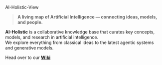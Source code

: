 AI-Holistic-View

> **A living map of Artificial Intelligence — connecting ideas, models, and people.**

**AI-Holistic** is a collaborative knowledge base that curates key concepts, models, and research in artificial intelligence.  
We explore everything from classical ideas to the latest agentic systems and generative models.

Head over to our **[Wiki](https://github.com/Math-AI-Institute/AI-World/wiki)**  
